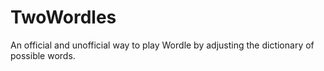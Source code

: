 # TwoWordles
An official and unofficial way to play Wordle by adjusting the dictionary of possible words.
